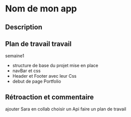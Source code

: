 # Nom de mon app

## Description

## Plan de travail travail

semaine1

- structure de base du projet mise en place
- navBar et css
- Header et Footer avec leur Css
- debut de page Portfolio

## Rétroaction et commentaire
ajouter Sara en collab
choisir un Api
faire un plan de travail
